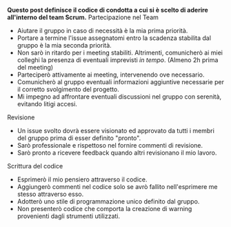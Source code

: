 **Questo post definisce il codice di condotta a cui si è scelto di aderire all'interno del team Scrum.**
Partecipazione nel Team
- Aiutare il gruppo in caso di necessità è la mia prima priorità.
- Portare a termine l'issue assegnatomi entro la scadenza stabilita dal gruppo è la mia seconda priorità.
- Non sarò in ritardo per i meeting stabiliti.
    Altrimenti, comunicherò ai miei colleghi la presenza di eventuali imprevisti _in tempo_. (Almeno 2h prima del meeting)
- Parteciperò attivamente ai meeting, intervenendo ove necessario.
- Comunicherò al gruppo eventuali informazioni aggiuntive necessarie per il corretto svolgimento del progetto.
- Mi impegno ad affrontare eventuali discussioni nel gruppo con serenità, evitando litigi accesi.

Revisione
- Un issue svolto dovrà essere visionato ed approvato da tutti i membri del gruppo prima di esser definito "pronto".
- Sarò professionale e rispettoso nel fornire commenti di revisione.
- Sarò pronto a ricevere feedback quando altri revisionano il mio lavoro.

Scrittura del codice
- Esprimerò il mio pensiero attraverso il codice.
- Aggiungerò commenti nel codice solo se avrò fallito nell'esprimere me stesso attraverso esso.
- Adotterò uno stile di programmazione unico definito dal gruppo.
- Non presenterò codice che comporta la creazione di warning provenienti dagli strumenti utilizzati.